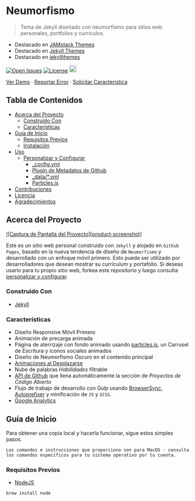 # Neumorfismo <!-- omit in toc -->

> Tema de Jekyll diseñado con neumorfismo para sitios web personales, portfolios y currículos.

* Destacado en [JAMstack Themes](https://jamstackthemes.dev/theme/jekyll-neumorphism/)
* Destacado en [Jekyll Themes](https://jekyll-themes.com/neumorphism/)
* Destacado en [jekyllthemes](http://jekyllthemes.org/themes/neumorphism/)

[![Open Issues](https://badgen.net/github/open-issues/longpdo/neumorphism)](https://github.com/longpdo/neumorphism/issues)
[![License](https://badgen.net/github/license/longpdo/neumorphism)](LICENSE)
<a href="https://jekyll-themes.com">
    <img src="https://img.shields.io/badge/featured%20on-JT-red.svg" height="20" alt="Jekyll Themes Shield" >
</a>

[Ver Demo](https://longpdo.github.io/neumorphism/) · [Reportar Error](https://github.com/longpdo/neumorphism/issues) · [Solicitar Característica](https://github.com/longpdo/neumorphism/issues)

<!-- TABLA DE CONTENIDOS -->
## Tabla de Contenidos <!-- omit in toc -->

* [Acerca del Proyecto](#acerca-del-proyecto)
  * [Construido Con](#construido-con)
  * [Características](#características)
* [Guía de Inicio](#guía-de-inicio)
  * [Requisitos Previos](#requisitos-previos)
  * [Instalación](#instalación)
* [Uso](#uso)
  * [Personalizar y Configurar](#personalizar-y-configurar)
    * [_config.yml](#_configyml)
    * [Plugin de Metadatos de Github](#plugin-de-metadatos-de-github)
    * [_data/*.yml](#_datayml)
    * [Particles.js](#particlesjs)
* [Contribuciones](#contribuciones)
* [Licencia](#licencia)
* [Agradecimientos](#agradecimientos)

<!-- ACERCA DEL PROYECTO -->

## Acerca del Proyecto

[![Captura de Pantalla del Proyecto][product-screenshot]](https://longpdo.github.io/neumorphism/)

Este es un sitio web personal construido con `Jekyll` y alojado en `Github Pages`, basado en la nueva tendencia de diseño de `Neumorfismo` y desarrollado con un enfoque móvil primero. Esto puede ser utilizado por desarrolladores que desean mostrar su currículum y portafolio. Si deseas usarlo para tu propio sitio web, forkea este repositorio y luego consulta [personalizar y configurar](#personalizar-y-configurar).

### Construido Con

* [Jekyll](https://jekyllrb.com/)

### Características

* Diseño Responsive Móvil Primero
* Animación de precarga animada
* Página de aterrizaje con fondo animado usando [particles.js](https://vincentgarreau.com/particles.js/), un Carrusel de Escritura y iconos sociales animados
* Diseño de Neumorfismo Oscuro en el contenido principal
* [Animaciones al Desplazarse](https://michalsnik.github.io/aos/)
* Nube de palabras *Habilidades* filtrable
* [API de Github](https://developer.github.com/v3/) que llena automáticamente la sección de *Proyectos de Código Abierto*
* Flujo de trabajo de desarrollo con Gulp usando [BrowserSync](https://browsersync.io/), [Autoprefixer](https://autoprefixer.github.io/) y minificación de `JS` y `SCSS`.
* [Google Analytics](https://analytics.google.com/)

<!-- GUÍA DE INICIO -->

## Guía de Inicio

Para obtener una copia local y hacerla funcionar, sigue estos simples pasos.

`Los comandos e instrucciones que proporciono son para MacOS - consulta los comandos específicos para tu sistema operativo por tu cuenta.`

### Requisitos Previos

* [NodeJS](https://nodejs.org/en/)

```sh
brew install node
